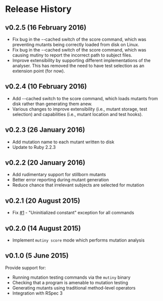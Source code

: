 # Release History

## v0.2.5 (16 February 2016)
* Fix bug in the --cached switch of the score command, which was preventing mutants being correctly loaded from disk on Linux.
* Fix bug in the --cached switch of the score command, which was causing mutiny to report the incorrect path to subject files.
* Improve extensibility by supporting different implementations of the analyser. This has removed the need to have test selection as an extension point (for now).

## v0.2.4 (10 February 2016)
* Add --cached switch to the score command, which loads mutants from disk rather than generating them anew.
* Various changes to improve extensibility (i.e., mutant storage, test selection) and capabilities (i.e., mutant location and test hooks).

## v0.2.3 (26 January 2016)
* Add mutation name to each mutant written to disk
* Update to Ruby 2.2.3

## v0.2.2 (20 January 2016)
* Add rudimentary support for stillborn mutants
* Better error reporting during mutant generation
* Reduce chance that irrelevant subjects are selected for mutation

## v0.2.1 (20 August 2015)
* Fix [#1](https://github.com/mutiny/mutiny/issues/1) - "Uninitialized constant" exception for all commands

## v0.2.0 (14 August 2015)
* Implement `mutiny score` mode which performs mutation analysis

## v0.1.0 (5 June 2015)
Provide support for:
* Running mutation testing commands via the `mutiny` binary
* Checking that a program is amenable to mutation testing
* Generating mutants using traditional method-level operators
* Integration with RSpec 3

